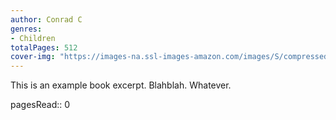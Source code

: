 ```yaml
---
author: Conrad C
genres:
- Children
totalPages: 512
cover-img: "https://images-na.ssl-images-amazon.com/images/S/compressed.photo.goodreads.com/books/1415428227i/20518872.jpg"
---
```


This is an example book excerpt. Blahblah. Whatever.

pagesRead:: 0